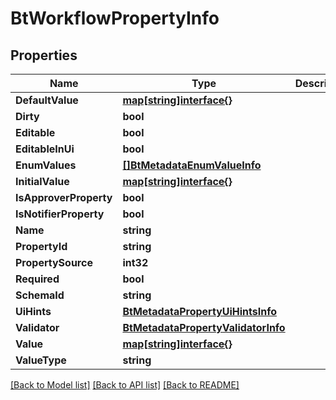# BtWorkflowPropertyInfo

## Properties

Name | Type | Description | Notes
------------ | ------------- | ------------- | -------------
**DefaultValue** | [**map[string]interface{}**](.md) |  | [optional] 
**Dirty** | **bool** |  | [optional] 
**Editable** | **bool** |  | [optional] 
**EditableInUi** | **bool** |  | [optional] 
**EnumValues** | [**[]BtMetadataEnumValueInfo**](BTMetadataEnumValueInfo.md) |  | [optional] 
**InitialValue** | [**map[string]interface{}**](.md) |  | [optional] 
**IsApproverProperty** | **bool** |  | [optional] 
**IsNotifierProperty** | **bool** |  | [optional] 
**Name** | **string** |  | [optional] 
**PropertyId** | **string** |  | [optional] 
**PropertySource** | **int32** |  | [optional] 
**Required** | **bool** |  | [optional] 
**SchemaId** | **string** |  | [optional] 
**UiHints** | [**BtMetadataPropertyUiHintsInfo**](BTMetadataPropertyUiHintsInfo.md) |  | [optional] 
**Validator** | [**BtMetadataPropertyValidatorInfo**](BTMetadataPropertyValidatorInfo.md) |  | [optional] 
**Value** | [**map[string]interface{}**](.md) |  | [optional] 
**ValueType** | **string** |  | [optional] 

[[Back to Model list]](../README.md#documentation-for-models) [[Back to API list]](../README.md#documentation-for-api-endpoints) [[Back to README]](../README.md)


